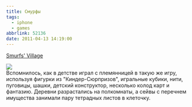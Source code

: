 ```yaml
---
title: Смурфы
tags:
  - iphone
  - games
abbrlink: 52136
date: 2011-04-13 14:19:00
---
```


[Smurfs' Village](http://itunes.apple.com/us/app/smurfs-village/id399648212?mt=8)  
  
![](http://a1.mzstatic.com/us/r1000/045/Purple/47/45/c1/mzl.huogfvcu.320x480-75.jpg)  
Вспомнилось, как в детстве играл с племянницей в такую же игру, используя фигурки из "Киндер-Сюрпризов", игральные кубики, нити, пуговицы, шашки, детский конструктор, несколько колод карт и фантазию. Деревни разрастались на полкомнаты, а сейвы с перечнем имущества занимали пару тетрадных листов в клеточку.
